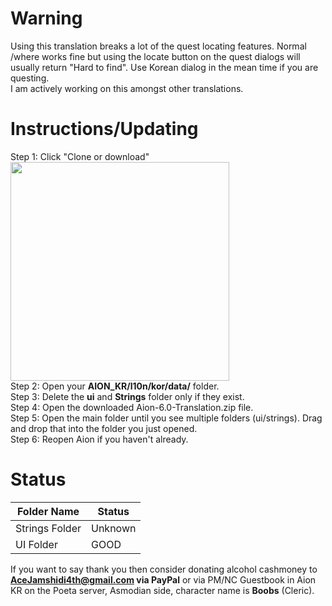 # Warning
Using this translation breaks a lot of the quest locating features.  Normal /where works fine but using the locate button on the quest dialogs will usually return "Hard to find".  Use Korean dialog in the mean time if you are questing.  
I am actively working on this amongst other translations.

# Instructions/Updating

Step 1: Click "Clone or download"  
<img src="https://i.imgur.com/uDKzibG.png" width="350"/>  
Step 2: Open your **AION_KR/l10n/kor/data/** folder.  
Step 3: Delete the **ui** and **Strings** folder only if they exist.  
Step 4: Open the downloaded Aion-6.0-Translation.zip file.  
Step 5: Open the main folder until you see multiple folders (ui/strings).  Drag and drop that into the folder you just opened.  
Step 6: Reopen Aion if you haven't already.  

# Status 

Folder Name | Status
-------------------------- | --------------------------  
Strings Folder | Unknown  
UI Folder | GOOD 

If you want to say thank you then consider donating alcohol cashmoney to **AceJamshidi4th@gmail.com via PayPal** or via PM/NC Guestbook in Aion KR on the Poeta server, Asmodian side, character name is **Boobs** (Cleric).
